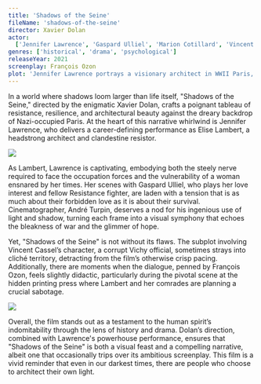 ```yaml
---
title: 'Shadows of the Seine'
fileName: 'shadows-of-the-seine'
director: Xavier Dolan
actor:
  ['Jennifer Lawrence', 'Gaspard Ulliel', 'Marion Cotillard', 'Vincent Cassel']
genres: ['historical', 'drama', 'psychological']
releaseYear: 2021
screenplay: François Ozon
plot: 'Jennifer Lawrence portrays a visionary architect in WWII Paris, designing structures by day and moonlighting in the Resistance by night.'
---
```


In a world where shadows loom larger than life itself, "Shadows of the Seine," directed by the enigmatic Xavier Dolan, crafts a poignant tableau of resistance, resilience, and architectural beauty against the dreary backdrop of Nazi-occupied Paris. At the heart of this narrative whirlwind is Jennifer Lawrence, who delivers a career-defining performance as Elise Lambert, a headstrong architect and clandestine resistor.

![](https://d340an42g09ocs.cloudfront.net/shadows-of-the-seine-1.webp)

As Lambert, Lawrence is captivating, embodying both the steely nerve required to face the occupation forces and the vulnerability of a woman ensnared by her times. Her scenes with Gaspard Ulliel, who plays her love interest and fellow Resistance fighter, are laden with a tension that is as much about their forbidden love as it is about their survival. Cinematographer, André Turpin, deserves a nod for his ingenious use of light and shadow, turning each frame into a visual symphony that echoes the bleakness of war and the glimmer of hope.

Yet, "Shadows of the Seine" is not without its flaws. The subplot involving Vincent Cassel’s character, a corrupt Vichy official, sometimes strays into cliché territory, detracting from the film’s otherwise crisp pacing. Additionally, there are moments when the dialogue, penned by François Ozon, feels slightly didactic, particularly during the pivotal scene at the hidden printing press where Lambert and her comrades are planning a crucial sabotage.

![](https://d340an42g09ocs.cloudfront.net/shadows-of-the-seine-2.webp)

Overall, the film stands out as a testament to the human spirit’s indomitability through the lens of history and drama. Dolan’s direction, combined with Lawrence's powerhouse performance, ensures that "Shadows of the Seine" is both a visual feast and a compelling narrative, albeit one that occasionally trips over its ambitious screenplay. This film is a vivid reminder that even in our darkest times, there are people who choose to architect their own light.
